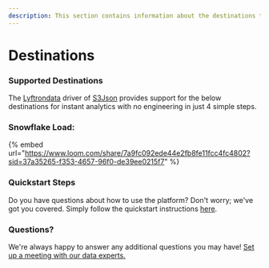 ```yaml
---
description: This section contains information about the destinations that S3Json supports.
---
```


# Destinations

### Supported Destinations

The [Lyftrondata](https://www.lyftrondata.com/) driver of [S3Json](https://www.lyftrondata.com/integration/technology-analytics/amazon-s3-json/) provides support for the below destinations for instant analytics with no engineering in just 4 simple steps.

### Snowflake Load:

{% embed url="https://www.loom.com/share/7a9fc092ede44e2fb8fe11fcc4fc4802?sid=37a35265-f353-4657-96f0-de39ee0215f7" %}

### Quickstart Steps

Do you have questions about how to use the platform? Don't worry; we've got you covered. Simply follow the quickstart instructions [here](./).

### Questions? <a href="#questions" id="questions"></a>

We're always happy to answer any additional questions you may have! [Set up a meeting with our data experts.](https://www.lyftrondata.com/book-a-meeting/)
